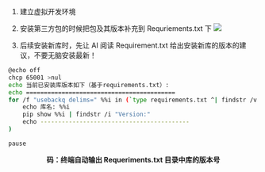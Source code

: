 1. 建立虚拟开发环境

2. 安装第三方包的时候把包及其版本补充到 Requriements.txt 下
	![](https://i0.hdslb.com/bfs/openplatform/bde48ce8aba790dcae8c75b95108df0b9f999de1.png)

3. 后续安装新库时，先让 AI 阅读 Requirement.txt 给出安装新库的版本的建议，不要无脑安装最新！

```bash
@echo off
chcp 65001 >nul
echo 当前已安装库版本如下（基于requirements.txt）:
echo ==========================================
for /f "usebackq delims=" %%i in (`type requirements.txt ^| findstr /v /r "^#"`) do (
    echo 库名: %%i
    pip show %%i | findstr /i "Version:"
    echo ------------------------------------------
)

pause
```

<center><b>码：终端自动输出 Requeriments.txt 目录中库的版本号</b></center>
